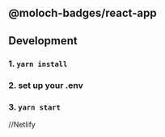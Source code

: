## @moloch-badges/react-app

## Development

### 1. `yarn install`

### 2. set up your .env

### 3. `yarn start`

//Netlify
